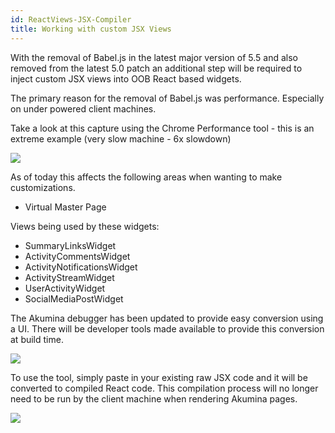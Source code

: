 ```yaml
---
id: ReactViews-JSX-Compiler
title: Working with custom JSX Views
---
```


With the removal of Babel.js in the latest major version of 5.5 and also removed from the latest 5.0 patch an additional step will be required to inject custom JSX views into OOB React based widgets.

The primary reason for the removal of Babel.js was performance. Especially on under powered client machines.

Take a look at this capture using the Chrome Performance tool - this is an extreme example (very slow machine - 6x slowdown)

![](https://akuminadownloads.blob.core.windows.net/wiki/AkuminaDev/JSX/SlowJSXClient.PNG)

As of today this affects the following areas when wanting to make customizations.

* Virtual Master Page

Views being used by these widgets:

* SummaryLinksWidget
* ActivityCommentsWidget
* ActivityNotificationsWidget
* ActivityStreamWidget
* UserActivityWidget
* SocialMediaPostWidget

The Akumina debugger has been updated to provide easy conversion using a UI. There will be developer tools made available to provide this conversion at build time.

![](https://akuminadownloads.blob.core.windows.net/wiki/AkuminaDev/JSX/Debugger-JSXCompiler.PNG)

To use the tool, simply paste in your existing raw JSX code and it will be converted to compiled React code. This compilation process will no longer need to be run by the client machine when rendering Akumina pages.

![](https://akuminadownloads.blob.core.windows.net/wiki/AkuminaDev/JSX/Debugger-JSXCompiler-Example.PNG)